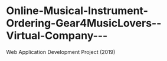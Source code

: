 # Online-Musical-Instrument-Ordering-Gear4MusicLovers--Virtual-Company---
Web Application Development Project (2019)
